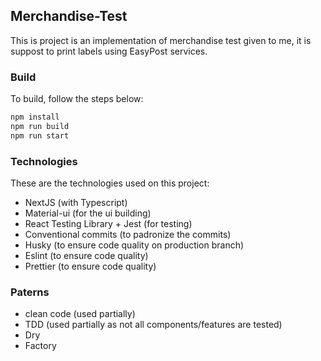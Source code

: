 ## Merchandise-Test

This is project is an implementation of merchandise test given to me, it is suppost to print labels using EasyPost services.

### Build

To build, follow the steps below:

```bash
npm install
npm run build
npm run start
```

### Technologies

These are the technologies used on this project:

- NextJS (with Typescript)
- Material-ui (for the ui building)
- React Testing Library + Jest (for testing)
- Conventional commits (to padronize the commits)
- Husky (to ensure code quality on production branch)
- Eslint (to ensure code quality)
- Prettier (to ensure code quality)

### Paterns

- clean code (used partially)
- TDD (used partially as not all components/features are tested)
- Dry
- Factory

